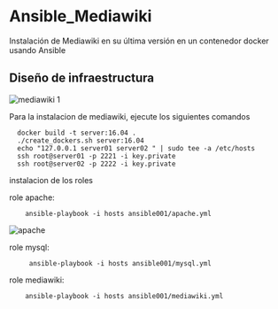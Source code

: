 # Ansible_Mediawiki
Instalación de Mediawiki en su última versión en un contenedor docker usando Ansible


## Diseño de infraestructura

![mediawiki 1](https://user-images.githubusercontent.com/21178320/31247930-baa90d2e-a9d7-11e7-83a1-b5bc1c2068b5.png)


Para la instalacion de mediawiki, ejecute los siguientes comandos
    
      docker build -t server:16.04 .
      ./create_dockers.sh server:16.04
      echo "127.0.0.1 server01 server02 " | sudo tee -a /etc/hosts
      ssh root@server01 -p 2221 -i key.private
      ssh root@server02 -p 2222 -i key.private

instalacion de los roles


   role apache:
    
        ansible-playbook -i hosts ansible001/apache.yml
        
        
 ![apache](https://user-images.githubusercontent.com/21178320/31434321-a426bd08-ae41-11e7-9689-c3df466c6c2f.png)
 
 
   role mysql:
    
         ansible-playbook -i hosts ansible001/mysql.yml
    
   role mediawiki:
   
        ansible-playbook -i hosts ansible001/mediawiki.yml
